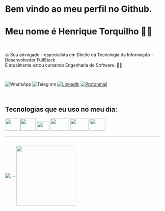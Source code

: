 <h1>Bem vindo ao meu perfil no Github.</h1>
<h1>Meu nome é Henrique Torquilho 🧑‍💻</h1>
<br>

⚖️ Sou advogado - especialista em Direito da Tecnologia da Informação - Desenvolvedor FullStack  
E atualmente estou cursando Engenharia de Software. 🧑‍💻

<br>

![WhatsApp](https://img.shields.io/badge/WhatsApp-25D366?style=for-the-badge&logo=whatsapp&logoColor=white) ![Telegram](https://img.shields.io/badge/Telegram-2CA5E0?style=for-the-badge&logo=telegram&logoColor=white) <a href="https://www.linkedin.com/in/henrique-torquilho-2b450615a/" target="_blank">![LinkedIn](https://img.shields.io/badge/linkedin-%230077B5.svg?style=for-the-badge&logo=linkedin&logoColor=white)</a> <a href="mailto:henriquetorquilho@protonmail.com" target="_blank"> ![Protonmail](https://img.shields.io/badge/ProtonMail-8B89CC?style=for-the-badge&logo=protonmail&logoColor=white)</a> 

<br>
                      
<h2>Tecnologias que eu uso no meu dia:</h2>

<img src="https://cdn.jsdelivr.net/gh/devicons/devicon/icons/html5/html5-original-wordmark.svg" width="50" height="40"/><img src="https://cdn.jsdelivr.net/gh/devicons/devicon/icons/css3/css3-original-wordmark.svg" width="50" height="40"/> <img src="https://cdn.jsdelivr.net/gh/devicons/devicon/icons/javascript/javascript-original.svg" width="40" height="30"/> <img 
src="https://cdn.jsdelivr.net/gh/devicons/devicon/icons/bootstrap/bootstrap-original.svg" width="60" height="40"/> <img
src="https://cdn.jsdelivr.net/gh/devicons/devicon/icons/sass/sass-original.svg" width="60" height="40"/> <img                                                     src="https://cdn.jsdelivr.net/gh/devicons/devicon/icons/react/react-original.svg" width="50" height="40"/> 
 

        
<hr>
<br>
<a href="https://github.com/htorquilho/github-readme-stats">
  <img align="center" src="https://github-readme-stats.vercel.app/api?username=htorquilho&show_icons=true&theme=radical" />
</a> ...
<a href="https://github.com/anuraghazra/convoychat">
  <img align="center" height="195" src="https://github-readme-stats.vercel.app/api/top-langs/?username=htorquilho&theme=radical" />
</a>
